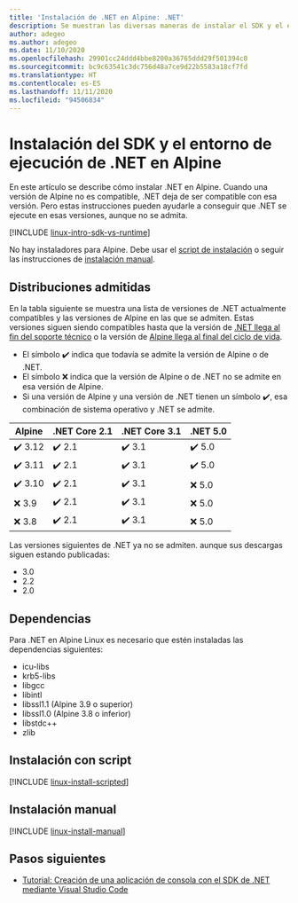 ```yaml
---
title: 'Instalación de .NET en Alpine: .NET'
description: Se muestran las diversas maneras de instalar el SDK y el entorno de ejecución de .NET en Alpine.
author: adegeo
ms.author: adegeo
ms.date: 11/10/2020
ms.openlocfilehash: 29901cc24ddd4bbe8200a36765ddd29f501394c0
ms.sourcegitcommit: bc9c63541c3dc756d48a7ce9d22b5583a18cf7fd
ms.translationtype: HT
ms.contentlocale: es-ES
ms.lasthandoff: 11/11/2020
ms.locfileid: "94506834"
---
```

# <a name="install-the-net-sdk-or-the-net-runtime-on-alpine"></a>Instalación del SDK y el entorno de ejecución de .NET en Alpine

En este artículo se describe cómo instalar .NET en Alpine. Cuando una versión de Alpine no es compatible, .NET deja de ser compatible con esa versión. Pero estas instrucciones pueden ayudarle a conseguir que .NET se ejecute en esas versiones, aunque no se admita.

[!INCLUDE [linux-intro-sdk-vs-runtime](includes/linux-intro-sdk-vs-runtime.md)]

No hay instaladores para Alpine. Debe usar el [script de instalación](#scripted-install) o seguir las instrucciones de [instalación manual](#manual-install).

## <a name="supported-distributions"></a>Distribuciones admitidas

En la tabla siguiente se muestra una lista de versiones de .NET actualmente compatibles y las versiones de Alpine en las que se admiten. Estas versiones siguen siendo compatibles hasta que la versión de [.NET llega al fin del soporte técnico](https://dotnet.microsoft.com/platform/support/policy/dotnet-core) o la versión de [Alpine llega al final del ciclo de vida](https://wiki.alpinelinux.org/wiki/Alpine_Linux:Releases).

- El símbolo ✔️ indica que todavía se admite la versión de Alpine o de .NET.
- El símbolo ❌ indica que la versión de Alpine o de .NET no se admite en esa versión de Alpine.
- Si una versión de Alpine y una versión de .NET tienen un símbolo ✔️, esa combinación de sistema operativo y .NET se admite.

| Alpine  | .NET Core 2.1 | .NET Core 3.1 | .NET 5.0 |
|-------- |---------------|---------------|----------------|
| ✔️ 3.12 | ✔️ 2.1        | ✔️ 3.1        | ✔️ 5.0 |
| ✔️ 3.11 | ✔️ 2.1        | ✔️ 3.1        | ✔️ 5.0 |
| ✔️ 3.10 | ✔️ 2.1        | ✔️ 3.1        | ❌ 5.0 |
| ❌ 3.9  | ✔️ 2.1        | ✔️ 3.1        | ❌ 5.0 |
| ❌ 3.8  | ✔️ 2.1        | ✔️ 3.1        | ❌ 5.0 |

Las versiones siguientes de .NET ya no se admiten. aunque sus descargas siguen estando publicadas:

- 3.0
- 2.2
- 2.0

## <a name="dependencies"></a>Dependencias

Para .NET en Alpine Linux es necesario que estén instaladas las dependencias siguientes:

- icu-libs
- krb5-libs
- libgcc
- libintl
- libssl1.1 (Alpine 3.9 o superior)
- libssl1.0 (Alpine 3.8 o inferior)
- libstdc++
- zlib

## <a name="scripted-install"></a>Instalación con script

[!INCLUDE [linux-install-scripted](includes/linux-install-scripted.md)]

## <a name="manual-install"></a>Instalación manual

[!INCLUDE [linux-install-manual](includes/linux-install-manual.md)]

## <a name="next-steps"></a>Pasos siguientes

- [Tutorial: Creación de una aplicación de consola con el SDK de .NET mediante Visual Studio Code](../tutorials/with-visual-studio-code.md)

